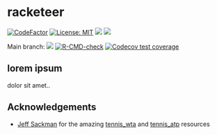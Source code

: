 
<!-- README.md is generated from README.Rmd. Please edit that file -->

# racketeer

<!-- badges: start -->

[![CodeFactor](https://www.codefactor.io/repository/github/jvieroe/racketeer/badge)](https://www.codefactor.io/repository/github/jvieroe/racketeer)
[![License:
MIT](https://img.shields.io/badge/license-MIT-blue.svg)](https://cran.r-project.org/web/licenses/MIT)
[![](https://img.shields.io/badge/lifecycle-experimental-orange.svg)](https://lifecycle.r-lib.org/articles/stages.html#experimental)
[![](https://img.shields.io/github/last-commit/jvieroe/racketeer.svg)](https://github.com/jvieroe/racketeer/commits/main)

Main branch:
[![](https://img.shields.io/badge/devel%20version-0.0.0.9000-blue.svg)](https://github.com/https://github.com/jvieroe/racketeer)
[![R-CMD-check](https://github.com/jvieroe/racketeer/workflows/R-CMD-check/badge.svg)](https://github.com/jvieroe/racketeer/actions)
[![Codecov test
coverage](https://codecov.io/gh/jvieroe/racketeer/branch/main/graph/badge.svg)](https://app.codecov.io/gh/jvieroe/racketeer?branch=main)
<!-- badges: end -->

## lorem ipsum

dolor sit amet..

## Acknowledgements

-   [Jeff Sackman](https://github.com/JeffSackmann) for the amazing
    [tennis_wta](https://github.com/JeffSackmann/tennis_wta) and
    [tennis_atp](https://github.com/JeffSackmann/tennis_atp) resources

